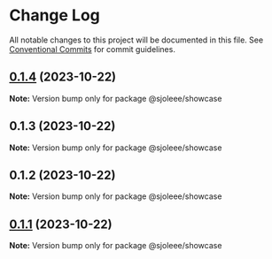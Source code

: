 # Change Log

All notable changes to this project will be documented in this file.
See [Conventional Commits](https://conventionalcommits.org) for commit guidelines.

## [0.1.4](https://github.com/sjoleee/sangjo-design-system/compare/@sjoleee/showcase@0.1.1...@sjoleee/showcase@0.1.4) (2023-10-22)

**Note:** Version bump only for package @sjoleee/showcase

## 0.1.3 (2023-10-22)

**Note:** Version bump only for package @sjoleee/showcase

## 0.1.2 (2023-10-22)

**Note:** Version bump only for package @sjoleee/showcase

## [0.1.1](https://github.com/sjoleee/sangjo-design-system/compare/@sjoleee/showcase@0.1.1-alpha.0...@sjoleee/showcase@0.1.1) (2023-10-22)

**Note:** Version bump only for package @sjoleee/showcase
